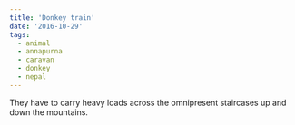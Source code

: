 ```yaml
---
title: 'Donkey train'
date: '2016-10-29'
tags:
  - animal
  - annapurna
  - caravan
  - donkey
  - nepal
---
```


They have to carry heavy loads across the omnipresent staircases up and down the mountains.
